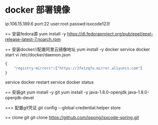 # docker 部署镜像

ip:106.15.189.6 
port:22
user:root
passwd:isxcode123!

== 安装fedora源
yum install -y  https://dl.fedoraproject.org/pub/epel/epel-release-latest-7.noarch.rpm

== 安装docker//配置阿里云镜像地址
yum install -y docker
service docker start
vi /etc/docker/daemon.json

```cmd
{
	"registry-mirrors":["https://3fe1zqfu.mirror.aliyuncs.com"]
}
```
service docker restart
service docker status

== 安装git
yum install -y git 
yum install -y java-1.8.0-openjdk java-1.8.0-openjdk-devel

=== 配置git凭证
git config --global credential.helper store

== clone git
git clone https://github.com/ispong/isxcode-spring.git

